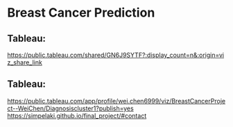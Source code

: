 # Breast Cancer Prediction

## Tableau: 
https://public.tableau.com/shared/GN6J9SYTF?:display_count=n&:origin=viz_share_link 
## Tableau: 
https://public.tableau.com/app/profile/wei.chen6999/viz/BreastCancerProject--WeiChen/Diagnosiscluster1?publish=yes
https://simpelaki.github.io/final_project/#contact 
